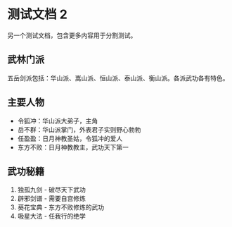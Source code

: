 # 测试文档 2

另一个测试文档，包含更多内容用于分割测试。

## 武林门派

五岳剑派包括：华山派、嵩山派、恒山派、泰山派、衡山派。各派武功各有特色。

## 主要人物

- 令狐冲：华山派大弟子，主角
- 岳不群：华山派掌门，外表君子实则野心勃勃
- 任盈盈：日月神教圣姑，令狐冲的爱人
- 东方不败：日月神教教主，武功天下第一

## 武功秘籍

1. 独孤九剑 - 破尽天下武功
2. 辟邪剑谱 - 需要自宫修炼
3. 葵花宝典 - 东方不败修炼的武功
4. 吸星大法 - 任我行的绝学